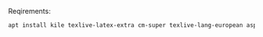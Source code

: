 Reqirements:
```bash
apt install kile texlive-latex-extra cm-super texlive-lang-european aspell-sl
```
